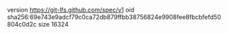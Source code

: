 version https://git-lfs.github.com/spec/v1
oid sha256:69e743e9adcf79c0ca72db879ffbb38756824e9908fee8fbcbfefd50804c0d2c
size 16324
